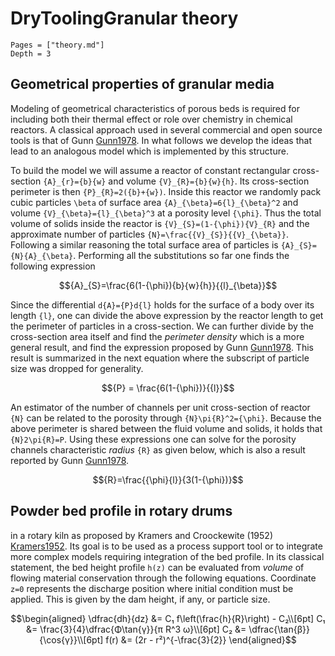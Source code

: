 # DryToolingGranular theory

```@contents
Pages = ["theory.md"]
Depth = 3
```

## Geometrical properties of granular media

Modeling of geometrical characteristics of porous beds is required for including both their thermal effect or role over chemistry in chemical reactors. A classical approach used in several commercial and open source tools is that of Gunn [Gunn1978](@cite). In what follows we develop the ideas that lead to an analogous model which is implemented by this structure.

To build the model we will assume a reactor of constant rectangular cross-section ``{A}_{r}={b}{w}`` and volume ``{V}_{R}={b}{w}{h}``. Its cross-section perimeter is then ``{P}_{R}=2({b}+{w})``. Inside this reactor we randomly pack cubic particles ``\beta`` of surface area ``{A}_{\beta}=6{l}_{\beta}^2`` and volume ``{V}_{\beta}={l}_{\beta}^3`` at a porosity level ``{\phi}``. Thus the total volume of solids inside the reactor is ``{V}_{S}=(1-{\phi}){V}_{R}`` and the approximate number of particles ``{N}=\frac{{V}_{S}}{{V}_{\beta}}``. Following a similar reasoning the total surface area of particles is ``{A}_{S}={N}{A}_{\beta}``. Performing all the substitutions so far one finds the following expression

```math
{A}_{S}=\frac{6(1-{\phi}){b}{w}{h}}{{l}_{\beta}}
```

Since the differential ``d{A}={P}d{l}`` holds for the surface of a body over its length ``{l}``, one can divide the above expression by the reactor length to get the perimeter of particles in a cross-section. We can further divide by the cross-section area itself and find the *perimeter density* which is a more general result, and find the expression proposed by Gunn [Gunn1978](@cite). This result is summarized in the next equation where the subscript of particle size was dropped for generality.

```math
{P} = \frac{6(1-{\phi})}{{l}}
```

An estimator of the number of channels per unit cross-section of reactor ``{N}`` can be related to the porosity through ``{N}\pi{R}^2={\phi}``. Because the above perimeter is shared between the fluid volume and solids, it holds that ``{N}2\pi{R}=P``. Using these expressions one can solve for the porosity channels characteristic *radius* ``{R}`` as given below, which is also a result reported by Gunn [Gunn1978](@cite).

```math
{R}=\frac{{\phi}{l}}{3(1-{\phi})}
```

## Powder bed profile in rotary drums

in a rotary kiln as proposed by Kramers and Croockewite (1952) [Kramers1952](@cite). Its goal is to be used as a process support tool or to integrate more complex models requiring integration of the bed profile. In its classical statement, the bed height profile ``h(z)`` can be evaluated from *volume* of flowing material conservation through the following equations. Coordinate ``z=0`` represents the discharge position where initial condition must be applied. This is given by the dam height, if any, or particle size.

```math
\begin{aligned}
\dfrac{dh}{dz} &= C₁ f\left(\frac{h}{R}\right) - C₂\\[6pt]
C₁             &= \frac{3}{4}\dfrac{Φ\tan{γ}}{π R^3 ω}\\[6pt]
C₂             &= \dfrac{\tan{β}}{\cos{γ}}\\[6pt]
f(r)           &= (2r - r²)^{-\frac{3}{2}}
\end{aligned}
```

